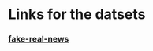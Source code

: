 # Links for the datsets

### [fake-real-news](https://www.kaggle.com/datasets/imbikramsaha/fake-real-news)